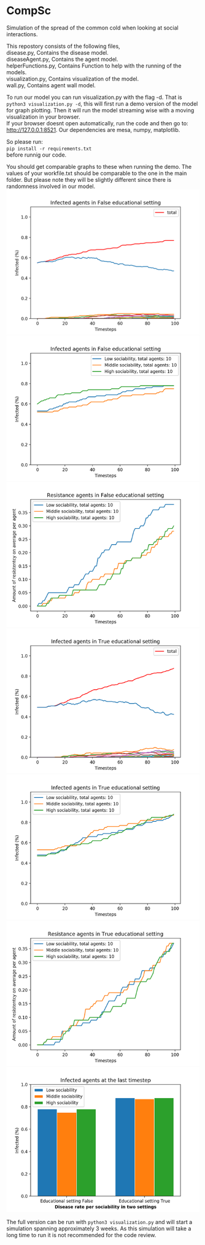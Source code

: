 # CompSc
Simulation of the spread of the common cold when looking at social interactions. <br>

This repostory consists of the following files, <br>
disease.py, Contains the disease model. <br>
diseaseAgent.py, Contains the agent model. <br>
helperFunctions.py, Contains Function to help with the running of the models.<br>
visualization.py, Contains visualization of the model. <br>
wall.py, Contains agent wall model. <br>

To run our model you can run visualization.py with the flag -d. 
That is `python3 visualization.py -d`, this will first run a demo version of the model for graph plotting.
Then it will run the model streaming wise with a moving visualization in your browser. <br>
If your browser doesnt open automatically, run the code and then go to: http://127.0.0.1:8521.
Our dependencies are mesa, numpy, matplotlib.

So please run: <br>
`pip install -r requirements.txt`<br>
before runnig our code.

You should get comparable graphs to these when running the demo. 
The values of your workfile.txt should be comparable to the one in the main folder.
But please note they will be slightly different since there is randomness involved in our model.
![infect_nonedu_mutations](/Graphs/infect_nonedu_mutations.png)
![infect_nonedu_social](/Graphs/infect_nonedu_social.png)
![infect_res_nonedu](/Graphs/res_nonedu.png)
![infect_edu_mutations](/Graphs/infect_edu_mutations.png)
![infect_edu_social](/Graphs/infect_edu_social.png)
![res_edu](/Graphs/res_edu.png)
![infect_bar](/Graphs/infect_bar.png)

The full version can be run with `python3 visualization.py` and will start a simulation spanning approximately 3 weeks. As this simulation will take a long time to run it is not recommended for the code review.


